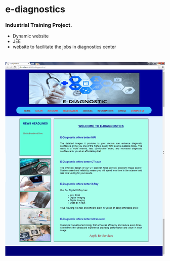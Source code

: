 # e-diagnostics
### Industrial Training Project.
* Dynamic website
* JEE
* website to facilitate the jobs in diagnostics center
#
![ScreenShot1](https://github.com/Deepak5j/E-Diagnostics/blob/master/Screen%20Shots/main.png)
#
